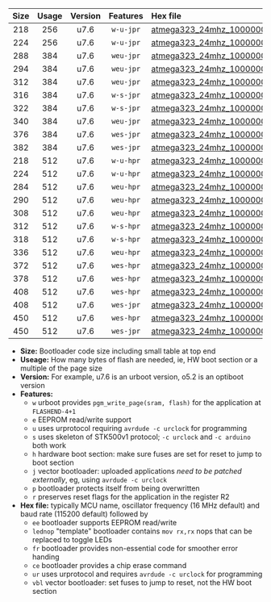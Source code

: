|Size|Usage|Version|Features|Hex file|
|:-:|:-:|:-:|:-:|:--|
|218|256|u7.6|`w-u-jpr`|[atmega323_24mhz_1000000bps_ur_vbl.hex](https://raw.githubusercontent.com/stefanrueger/urboot/main//atmega323_24mhz_1000000bps_ur_vbl.hex)|
|224|256|u7.6|`w-u-jpr`|[atmega323_24mhz_1000000bps_lednop_ur_vbl.hex](https://raw.githubusercontent.com/stefanrueger/urboot/main//atmega323_24mhz_1000000bps_lednop_ur_vbl.hex)|
|288|384|u7.6|`weu-jpr`|[atmega323_24mhz_1000000bps_ee_ur_vbl.hex](https://raw.githubusercontent.com/stefanrueger/urboot/main//atmega323_24mhz_1000000bps_ee_ur_vbl.hex)|
|294|384|u7.6|`weu-jpr`|[atmega323_24mhz_1000000bps_ee_lednop_ur_vbl.hex](https://raw.githubusercontent.com/stefanrueger/urboot/main//atmega323_24mhz_1000000bps_ee_lednop_ur_vbl.hex)|
|312|384|u7.6|`weu-jpr`|[atmega323_24mhz_1000000bps_ee_lednop_fr_ur_vbl.hex](https://raw.githubusercontent.com/stefanrueger/urboot/main//atmega323_24mhz_1000000bps_ee_lednop_fr_ur_vbl.hex)|
|316|384|u7.6|`w-s-jpr`|[atmega323_24mhz_1000000bps_vbl.hex](https://raw.githubusercontent.com/stefanrueger/urboot/main//atmega323_24mhz_1000000bps_vbl.hex)|
|322|384|u7.6|`w-s-jpr`|[atmega323_24mhz_1000000bps_lednop_vbl.hex](https://raw.githubusercontent.com/stefanrueger/urboot/main//atmega323_24mhz_1000000bps_lednop_vbl.hex)|
|340|384|u7.6|`weu-jpr`|[atmega323_24mhz_1000000bps_ee_lednop_fr_ce_ur_vbl.hex](https://raw.githubusercontent.com/stefanrueger/urboot/main//atmega323_24mhz_1000000bps_ee_lednop_fr_ce_ur_vbl.hex)|
|376|384|u7.6|`wes-jpr`|[atmega323_24mhz_1000000bps_ee_vbl.hex](https://raw.githubusercontent.com/stefanrueger/urboot/main//atmega323_24mhz_1000000bps_ee_vbl.hex)|
|382|384|u7.6|`wes-jpr`|[atmega323_24mhz_1000000bps_ee_lednop_vbl.hex](https://raw.githubusercontent.com/stefanrueger/urboot/main//atmega323_24mhz_1000000bps_ee_lednop_vbl.hex)|
|218|512|u7.6|`w-u-hpr`|[atmega323_24mhz_1000000bps_ur.hex](https://raw.githubusercontent.com/stefanrueger/urboot/main//atmega323_24mhz_1000000bps_ur.hex)|
|224|512|u7.6|`w-u-hpr`|[atmega323_24mhz_1000000bps_lednop_ur.hex](https://raw.githubusercontent.com/stefanrueger/urboot/main//atmega323_24mhz_1000000bps_lednop_ur.hex)|
|284|512|u7.6|`weu-hpr`|[atmega323_24mhz_1000000bps_ee_ur.hex](https://raw.githubusercontent.com/stefanrueger/urboot/main//atmega323_24mhz_1000000bps_ee_ur.hex)|
|290|512|u7.6|`weu-hpr`|[atmega323_24mhz_1000000bps_ee_lednop_ur.hex](https://raw.githubusercontent.com/stefanrueger/urboot/main//atmega323_24mhz_1000000bps_ee_lednop_ur.hex)|
|308|512|u7.6|`weu-hpr`|[atmega323_24mhz_1000000bps_ee_lednop_fr_ur.hex](https://raw.githubusercontent.com/stefanrueger/urboot/main//atmega323_24mhz_1000000bps_ee_lednop_fr_ur.hex)|
|312|512|u7.6|`w-s-hpr`|[atmega323_24mhz_1000000bps.hex](https://raw.githubusercontent.com/stefanrueger/urboot/main//atmega323_24mhz_1000000bps.hex)|
|318|512|u7.6|`w-s-hpr`|[atmega323_24mhz_1000000bps_lednop.hex](https://raw.githubusercontent.com/stefanrueger/urboot/main//atmega323_24mhz_1000000bps_lednop.hex)|
|336|512|u7.6|`weu-hpr`|[atmega323_24mhz_1000000bps_ee_lednop_fr_ce_ur.hex](https://raw.githubusercontent.com/stefanrueger/urboot/main//atmega323_24mhz_1000000bps_ee_lednop_fr_ce_ur.hex)|
|372|512|u7.6|`wes-hpr`|[atmega323_24mhz_1000000bps_ee.hex](https://raw.githubusercontent.com/stefanrueger/urboot/main//atmega323_24mhz_1000000bps_ee.hex)|
|378|512|u7.6|`wes-hpr`|[atmega323_24mhz_1000000bps_ee_lednop.hex](https://raw.githubusercontent.com/stefanrueger/urboot/main//atmega323_24mhz_1000000bps_ee_lednop.hex)|
|408|512|u7.6|`wes-hpr`|[atmega323_24mhz_1000000bps_ee_lednop_fr.hex](https://raw.githubusercontent.com/stefanrueger/urboot/main//atmega323_24mhz_1000000bps_ee_lednop_fr.hex)|
|408|512|u7.6|`wes-jpr`|[atmega323_24mhz_1000000bps_ee_lednop_fr_vbl.hex](https://raw.githubusercontent.com/stefanrueger/urboot/main//atmega323_24mhz_1000000bps_ee_lednop_fr_vbl.hex)|
|450|512|u7.6|`wes-hpr`|[atmega323_24mhz_1000000bps_ee_lednop_fr_ce.hex](https://raw.githubusercontent.com/stefanrueger/urboot/main//atmega323_24mhz_1000000bps_ee_lednop_fr_ce.hex)|
|450|512|u7.6|`wes-jpr`|[atmega323_24mhz_1000000bps_ee_lednop_fr_ce_vbl.hex](https://raw.githubusercontent.com/stefanrueger/urboot/main//atmega323_24mhz_1000000bps_ee_lednop_fr_ce_vbl.hex)|

- **Size:** Bootloader code size including small table at top end
- **Useage:** How many bytes of flash are needed, ie, HW boot section or a multiple of the page size
- **Version:** For example, u7.6 is an urboot version, o5.2 is an optiboot version
- **Features:**
  + `w` urboot provides `pgm_write_page(sram, flash)` for the application at `FLASHEND-4+1`
  + `e` EEPROM read/write support
  + `u` uses urprotocol requiring `avrdude -c urclock` for programming
  + `s` uses skeleton of STK500v1 protocol; `-c urclock` and `-c arduino` both work
  + `h` hardware boot section: make sure fuses are set for reset to jump to boot section
  + `j` vector bootloader: uploaded applications *need to be patched externally*, eg, using `avrdude -c urclock`
  + `p` bootloader protects itself from being overwritten
  + `r` preserves reset flags for the application in the register R2
- **Hex file:** typically MCU name, oscillator frequency (16 MHz default) and baud rate (115200 default) followed by
  + `ee` bootloader supports EEPROM read/write
  + `lednop` "template" bootloader contains `mov rx,rx` nops that can be replaced to toggle LEDs
  + `fr` bootloader provides non-essential code for smoother error handing
  + `ce` bootloader provides a chip erase command
  + `ur` uses urprotocol and requires `avrdude -c urclock` for programming
  + `vbl` vector bootloader: set fuses to jump to reset, not the HW boot section
